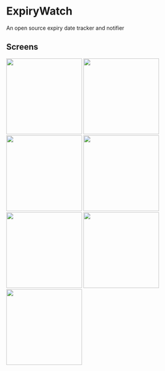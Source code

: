 # ExpiryWatch

An open source expiry date tracker and notifier

## Screens
<img src="https://github.com/AshwinSaji10/ExpiryWatch/assets/118591685/5166f09e-dbf2-4f83-b477-1465aca2c835" width="200">
<img src="https://github.com/AshwinSaji10/ExpiryWatch/assets/118591685/5ba0f986-5db2-4cbe-ae78-7c848fcafa11" width="200">
<img src="https://github.com/AshwinSaji10/ExpiryWatch/assets/118591685/01fa4a9e-ca7c-4969-bab7-26323cde816a" width="200">
<img src="https://github.com/AshwinSaji10/ExpiryWatch/assets/118591685/ef35530d-f6fa-4c32-a4f0-b9b375f516f7" width="200">
<img src="https://github.com/AshwinSaji10/ExpiryWatch/assets/118591685/bba040ee-7508-4bad-aa92-7b2c9767299e" width="200">
<img src="https://github.com/AshwinSaji10/ExpiryWatch/assets/118591685/ed3db465-3302-47f7-9fb2-7404fd3cc50c" width="200">
<img src="https://github.com/AshwinSaji10/ExpiryWatch/assets/118591685/794ba6aa-69cd-47a1-84e0-2eaf2915ac7f" width="200">

